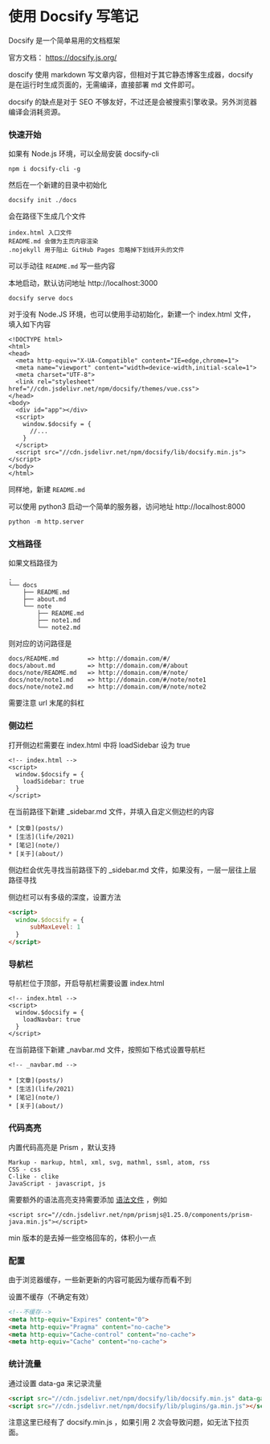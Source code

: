 # 使用 Docsify 写笔记

Docsify 是一个简单易用的文档框架

官方文档： https://docsify.js.org/

doscify 使用 markdown 写文章内容，但相对于其它静态博客生成器，docsify 是在运行时生成页面的，无需编译，直接部署 md 文件即可。

docsify 的缺点是对于 SEO 不够友好，不过还是会被搜索引擎收录。另外浏览器编译会消耗资源。

### 快速开始

如果有 Node.js 环境，可以全局安装 docsify-cli 

~~~
npm i docsify-cli -g
~~~

然后在一个新建的目录中初始化

~~~
docsify init ./docs
~~~

会在路径下生成几个文件

~~~
index.html 入口文件
README.md 会做为主页内容渲染
.nojekyll 用于阻止 GitHub Pages 忽略掉下划线开头的文件
~~~

可以手动往 `README.md` 写一些内容


本地启动，默认访问地址 http://localhost:3000 
~~~
docsify serve docs
~~~


对于没有 Node.JS 环境，也可以使用手动初始化，新建一个 index.html 文件，填入如下内容
~~~
<!DOCTYPE html>
<html>
<head>
  <meta http-equiv="X-UA-Compatible" content="IE=edge,chrome=1">
  <meta name="viewport" content="width=device-width,initial-scale=1">
  <meta charset="UTF-8">
  <link rel="stylesheet" href="//cdn.jsdelivr.net/npm/docsify/themes/vue.css">
</head>
<body>
  <div id="app"></div>
  <script>
    window.$docsify = {
      //...
    }
  </script>
  <script src="//cdn.jsdelivr.net/npm/docsify/lib/docsify.min.js"></script>
</body>
</html>
~~~

同样地，新建 `README.md` 

可以使用 python3 启动一个简单的服务器，访问地址 http://localhost:8000 

~~~py
python -m http.server
~~~

### 文档路径


如果文档路径为
~~~
.
└── docs
    ├── README.md
    ├── about.md
    └── note
        ├── README.md
        ├── note1.md
        └── note2.md
~~~

则对应的访问路径是
~~~
docs/README.md        => http://domain.com/#/
docs/about.md         => http://domain.com/#/about
docs/note/README.md   => http://domain.com/#/note/
docs/note/note1.md    => http://domain.com/#/note/note1
docs/note/note2.md    => http://domain.com/#/note/note2
~~~

需要注意 url 末尾的斜杠

### 侧边栏

打开侧边栏需要在 index.html 中将 loadSidebar 设为 true
~~~
<!-- index.html -->
<script>
  window.$docsify = {
    loadSidebar: true
  }
</script>
~~~

在当前路径下新建 _sidebar.md 文件，并填入自定义侧边栏的内容
~~~
* [文章](posts/)
* [生活](life/2021)
* [笔记](note/)
* [关于](about/)
~~~

侧边栏会优先寻找当前路径下的 _sidebar.md 文件，如果没有，一层一层往上层路径寻找

侧边栏可以有多级的深度，设置方法
~~~html
<script>
  window.$docsify = {
      subMaxLevel: 1
  }
</script>
~~~

### 导航栏

导航栏位于顶部，开启导航栏需要设置 index.html 
~~~
<!-- index.html -->
<script>
  window.$docsify = {
    loadNavbar: true
  }
</script>
~~~

在当前路径下新建 _navbar.md 文件，按照如下格式设置导航栏
~~~
<!-- _navbar.md -->

* [文章](posts/)
* [生活](life/2021)
* [笔记](note/)
* [关于](about/)
~~~

### 代码高亮

内置代码高亮是 Prism ，默认支持
~~~
Markup - markup, html, xml, svg, mathml, ssml, atom, rss
CSS - css
C-like - clike
JavaScript - javascript, js
~~~

需要额外的语法高亮支持需要添加 [语法文件](https://cdn.jsdelivr.net/npm/prismjs@1/components/) ，例如
~~~
<script src="//cdn.jsdelivr.net/npm/prismjs@1.25.0/components/prism-java.min.js"></script>
~~~

min 版本的是去掉一些空格回车的，体积小一点

### 配置

由于浏览器缓存，一些新更新的内容可能因为缓存而看不到

设置不缓存（不确定有效）
~~~html
<!--不缓存-->
<meta http-equiv="Expires" content="0">
<meta http-equiv="Pragma" content="no-cache">
<meta http-equiv="Cache-control" content="no-cache">
<meta http-equiv="Cache" content="no-cache">
~~~

### 统计流量

通过设置 data-ga 来记录流量

~~~html
<script src="//cdn.jsdelivr.net/npm/docsify/lib/docsify.min.js" data-ga="UA-XXXXX-Y"></script>
<script src="//cdn.jsdelivr.net/npm/docsify/lib/plugins/ga.min.js"></script>
~~~

注意这里已经有了 docsify.min.js ，如果引用 2 次会导致问题，如无法下拉页面。